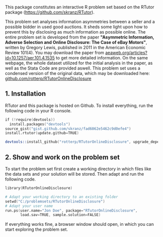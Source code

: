 This package constitutes an interactive R problem set based on the RTutor package (https://github.com/skranz/RTutor).

This problem set analyses information asymmetries between a seller and a possible bidder in used good auctions. It sheds some light upon how to prevent this by disclosing as much information as possible online. The entire problem set is developed from the paper **"Asymmetric Information, Adverse Selection and Online Disclosure:
The Case of eBay Motors"**, written by Gregory Lewis, published in 2011 in the American Economic Review 101(4). You may download the paper from <a href="https://www.aeaweb.org/articles?id=10.1257/aer.101.4.1535" target = "_blank"> aeaweb.org/articles?id=10.1257/aer.101.4.1535</a> to get more detailed information. On the same webpage, the whole dataset utilized for the initial analysis in the paper, as well as the Stata Code are provided aswell. This problem set uses a condensed version of the original data, which may be downloaded here: <a href="https://github.com/rotterp/RTutorOnlineDisclosure" target = "_blank"> github.com/rotterp/RTutorOnlineDisclosure </a>


## 1. Installation

RTutor and this package is hosted on Github. To install everything, run the following code in your R console.
```s
if (!require(devtools))
  install.packages("devtools")
source_gist("gist.github.com/skranz/fad6062e5462c9d0efe4")
install.rtutor(update.github=TRUE)

devtools::install_github("rotterp/RTutorOnlineDisclosure", upgrade_dependencies=FALSE)
```

## 2. Show and work on the problem set
To start the problem set first create a working directory in which files like the data sets and your solution will be stored. Then adapt and run the following code.
```s
library(RTutorOnlineDisclosure)

# Adapt your working directory to an existing folder
setwd("C:/problemsets/RTutorOnlineDisclosure")
# Adapt your user name
run.ps(user.name="Jon Doe", package="RTutorOnlineDisclosure",
       load.sav=TRUE, sample.solution=FALSE)
```
If everything works fine, a browser window should open, in which you can start exploring the problem set.
